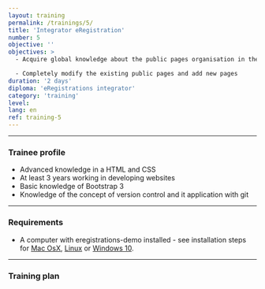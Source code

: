 ```yaml
---
layout: training
permalink: /trainings/5/
title: 'Integrator eRegistration'
number: 5
objective: ''
objectives: >
  - Acquire global knowledge about the public pages organisation in the eRegistrations system

  - Completely modify the existing public pages and add new pages
duration: '2 days'
diploma: 'eRegistrations integrator'
category: 'training'
level:
lang: en
ref: training-5
---
```


----------

### Trainee profile

- Advanced knowledge in a HTML and CSS
- At least 3 years working in developing websites
- Basic knowledge of Bootstrap 3
- Knowledge of the concept of version control and it application with git


----------

### Requirements

- A computer with eregistrations-demo installed - see installation steps for [Mac OsX](/installation/mac-os-x"), [Linux](/installation/ubuntu) or [Windows 10](/installation/windows10).

----------

### Training plan
